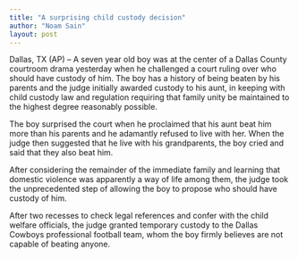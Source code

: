 ```yaml
---
title: "A surprising child custody decision"
author: "Noam Sain"
layout: post
---
```


Dallas, TX (AP) – A seven year old boy was at the center of a Dallas County courtroom drama yesterday when he challenged a court ruling over who should have custody of him. The boy has a history of being beaten by his parents and the judge initially awarded custody to his aunt, in keeping with child custody law and regulation requiring that family unity be maintained to the highest degree reasonably possible.  
  
The boy surprised the court when he proclaimed that his aunt beat him more than his parents and he adamantly refused to live with her. When the judge then suggested that he live with his grandparents, the boy cried and said that they also beat him.

After considering the remainder of the immediate family and learning that domestic violence was apparently a way of life among them, the judge took the unprecedented step of allowing the boy to propose who should have custody of him.

After two recesses to check legal references and confer with the child welfare officials, the judge granted temporary custody to the Dallas Cowboys professional football team, whom the boy firmly believes are not capable of beating anyone.